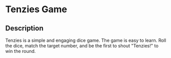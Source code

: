 # Tenzies Game
## Description

Tenzies is a simple and engaging dice game. The game is easy to learn. Roll the dice, match the target number, and be the first to shout "Tenzies!" to win the round.
